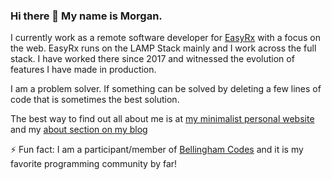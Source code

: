 ### Hi there 👋 My name is Morgan.

I currently work as a remote software developer for [EasyRx](https://easyrxcloud.com) with a focus on the web. EasyRx runs on the LAMP Stack mainly and I work across the full stack. I have worked there since 2017 and witnessed the evolution of features I have made in production. 
 
I am a problem solver. If something can be solved by deleting a few lines of code that is sometimes the best solution.

The best way to find out all about me is at [my minimalist personal website](https://morganwebdev.com) and my [about section on my blog](https://www.morganwebdev.org/about/) 

⚡ Fun fact: I am a participant/member of [Bellingham Codes](https://bellingham.codes) and it is my favorite programming community by far!


